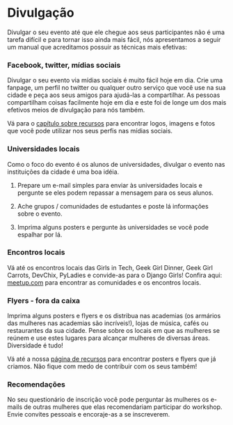 # Divulgação

Divulgar o seu evento até que ele chegue aos seus participantes não é uma tarefa difícil e para tornar isso ainda mais fácil, nós apresentamos a seguir um manual que acreditamos possuir as técnicas mais efetivas:

### Facebook, twitter, mídias sociais

Divulgar o seu evento via mídias sociais é muito fácil hoje em dia. Crie uma fanpage, um perfil no twitter ou qualquer outro serviço que você use na sua cidade e peça aos seus amigos para ajudá-las a compartilhar. As pessoas compartilham coisas facilmente hoje em dia e este foi de longe um dos mais efetivos meios de divulgação para nós também.

Vá para o [capítulo sobre recursos](resources/README.html) para encontrar logos, imagens e fotos que você pode utilizar nos seus perfis nas mídias sociais.

### Universidades locais

Como o foco do evento é os alunos de universidades, divulgar o evento nas instituições da cidade é uma boa idéia.

1) Prepare um e-mail simples para enviar às universidades locais e pergunte se eles podem repassar a mensagem para os seus alunos.

2) Ache grupos / comunidades de estudantes e poste lá informações sobre o evento.

3) Imprima alguns posters e pergunte às universidades se você pode espalhar por lá.

### Encontros locais

Vá até os encontros locais das Girls in Tech, Geek Girl Dinner, Geek Girl Carrots, DevChix, PyLadies e convide-as para o Django Girls! Confira aqui: [meetup.com](http://meetup.com/) para encontrar as comunidades e os encontros locais.

### Flyers - fora da caixa

Imprima alguns posters e flyers e os distribua nas academias (os armários das mulheres nas academias são incríveis!), lojas de música, cafés ou restaurantes da sua cidade. Pense sobre os locais em que as mulheres se reúnem e use estes lugares para alcançar mulheres de diversas áreas. Diversidade é tudo!

Vá até a nossa [página de recursos](resources/README.html) para encontrar posters e flyers que já criamos. Não fique com medo de contribuir com os seus também!

### Recomendações

No seu questionário de inscrição você pode perguntar às mulheres os e-mails de outras mulheres que elas recomendariam participar do workshop. Envie convites pessoais e encoraje-as a se inscreverem.